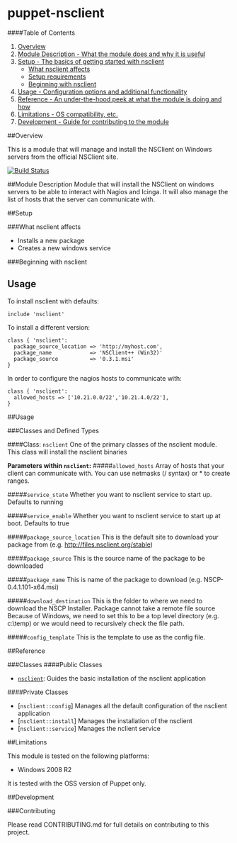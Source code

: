 # puppet-nsclient

####Table of Contents

1. [Overview](#overview)
2. [Module Description - What the module does and why it is useful](#module-description)
3. [Setup - The basics of getting started with nsclient](#setup)
    * [What nsclient affects](#what-nsclient-affects)
    * [Setup requirements](#setup-requirements)
    * [Beginning with nsclient](#beginning-with-nsclient)
4. [Usage - Configuration options and additional functionality](#usage)
5. [Reference - An under-the-hood peek at what the module is doing and how](#reference)
5. [Limitations - OS compatibility, etc.](#limitations)
6. [Development - Guide for contributing to the module](#development)

##Overview

This is a module that will manage and install the NSClient on Windows servers from the official NSClient site.

[![Build Status](https://travis-ci.org/puppet-community/puppet-nsclient.png?branch=master)](https://travis-ci.org/puppet-community/puppet-nsclient)


##Module Description
Module that will install the NSClient on windows servers to be able to interact with Nagios and Icinga.
It will also manage the list of hosts that the server can communicate with.

##Setup

###What nsclient affects

* Installs a new package
* Creates a new windows service

###Beginning with nsclient

Usage
--
To install nsclient with defaults:

```puppet  
include 'nsclient'
```

To install a different version:

```puppet
class { 'nsclient':
  package_source_location => 'http://myhost.com',
  package_name            => 'NSClient++ (Win32)'
  package_source          => '0.3.1.msi'
}
```

In order to configure the nagios hosts to communicate with:

```puppet
class { 'nsclient':
  allowed_hosts => ['10.21.0.0/22','10.21.4.0/22'],
}
```

##Usage

###Classes and Defined Types

####Class: `nsclient`
One of the primary classes of the nsclient module. This class will install the nsclient binaries

**Parameters within `nsclient`:**
#####`allowed_hosts`
Array of hosts that your client can communicate with. You can use netmasks (/ syntax) or * to create ranges.

#####`service_state`
Whether you want to nsclient service to start up. Defaults to running

#####`service_enable`
Whether you want to nsclient service to start up at boot. Defaults to true

#####`package_source_location`
This is the default site to download your package from (e.g. http://files.nsclient.org/stable)

#####`package_source`
This is the source name of the package to be downloaded

#####`package_name`
This is name of the package to download (e.g. NSCP-0.4.1.101-x64.msi)

#####`download_destination`
This is the folder to where we need to download the NSCP Installer. Package cannot take a remote file source
Because of Windows, we need to set this to be a top level directory (e.g. c:\\temp) or we would need to
recursively check the file path.

#####`config_template`
This is the template to use as the config file.

##Reference

###Classes
####Public Classes
* [`nsclient`](#class-nsclient): Guides the basic installation of the nsclient application

####Private Classes
* [`nsclient::config`]  Manages all the default configuration of the nsclient application
* [`nsclient::install`] Manages the installation of the nsclient
* [`nsclient::service`] Manages the nclient service

##Limitations

This module is tested on the following platforms:

* Windows 2008 R2

It is tested with the OSS version of Puppet only.

##Development

###Contributing

Please read CONTRIBUTING.md for full details on contributing to this project.
